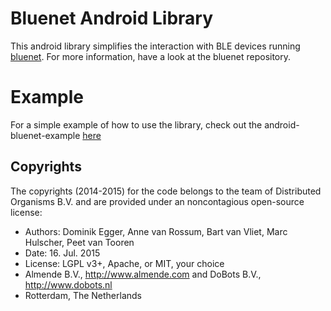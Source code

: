 # Bluenet Android Library

This android library simplifies the interaction with BLE devices running [bluenet](https://github.com/dobots/bluenet). For more information, have a look at the bluenet repository.

# Example

For a simple example of how to use the library, check out the android-bluenet-example [here](https://github.com/dobots/android-bluenet-example)

## Copyrights

The copyrights (2014-2015) for the code belongs to the team of Distributed Organisms B.V. and are provided under an noncontagious open-source license:

* Authors: Dominik Egger, Anne van Rossum, Bart van Vliet, Marc Hulscher, Peet van Tooren
* Date: 16. Jul. 2015
* License: LGPL v3+, Apache, or MIT, your choice
* Almende B.V., http://www.almende.com and DoBots B.V., http://www.dobots.nl
* Rotterdam, The Netherlands
